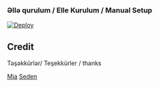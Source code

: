 ### Əllə qurulum / Elle Kurulum / Manual Setup

[![Deploy](https://www.herokucdn.com/deploy/button.svg)](https://heroku.com/deploy?template=https://github.com/bossuserb/BossUserBot)

## Credit
Təşəkkürlər/ Teşekkürler / thanks

[Mia](https://github.com/Mia/MiaUserBot)
[Seden](https://github.com/TeamDerUntergang/Telegram-SedenUserBot)
